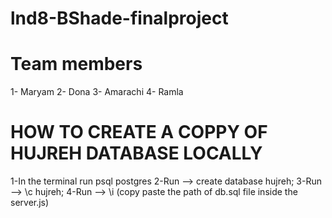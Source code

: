 # lnd8-BShade-finalproject

# Team members

1- Maryam
2- Dona
3- Amarachi
4- Ramla

# HOW TO CREATE A COPPY OF HUJREH DATABASE LOCALLY
1-In the terminal run psql postgres
2-Run --> create database hujreh;
3-Run --> \c hujreh;
4-Run --> \i (copy paste the path of db.sql file inside the server.js)
